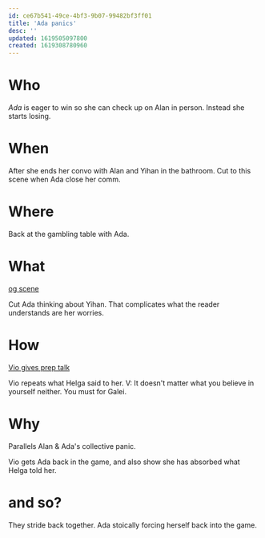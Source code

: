 ```yaml
---
id: ce67b541-49ce-4bf3-9b07-99482bf3ff01
title: 'Ada panics'
desc: ''
updated: 1619505097800
created: 1619308780960
---
```

# Who
*Ada* is eager to win so she can check up on Alan in person. Instead she starts losing.

# When
After she ends her convo with Alan and Yihan in the bathroom. Cut to this scene when Ada close her comm.

# Where
Back at the gambling table with Ada.

# What
[og scene](https://github.com/9ae/ace/blob/master/chapters/04.md#ada-panics)

Cut Ada thinking about Yihan. That complicates what the reader understands are her worries.

# How
[Vio gives prep talk](https://github.com/9ae/ace/blob/master/chapters/04.md#vio-gives-ada-a-prep-talk)

Vio repeats what Helga said to her.
V: It doesn't matter what you believe in yourself neither. You must for Galei.

# Why

Parallels Alan & Ada's collective panic.

Vio gets Ada back in the game, and also show she has absorbed what Helga told her.

# and so?
They stride back together. Ada stoically forcing herself back into the game.
